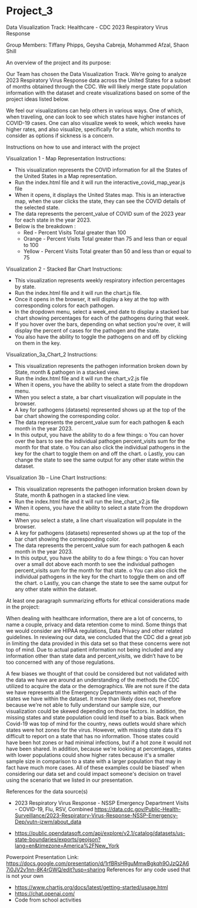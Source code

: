 # Project_3
Data Visualization Track: Healthcare - CDC 2023 Respiratory Virus Response

Group Members: Tiffany Phipps, Geysha Cabreja, Mohammed Afzal, Shaon Shill

An overview of the project and its purpose:

Our Team has chosen the Data Visualization Track. We’re going to analyze 2023 Respiratory Virus Response data across the United States for a subset of months obtained through the CDC. We will likely merge state population information with the dataset and create visualizations based on some of the project ideas listed below.

We feel our visualizations can help others in various ways. One of which, when traveling, one can look to see which states have higher instances of COVID-19 cases. One can also visualize week to week, which weeks have higher rates, and also visualize, specifically for a state, which months to consider as options if sickness is a concern. 

Instructions on how to use and interact with the project

Visualization 1 - Map Representation Instructions:

- This visualization represents the COVID information for all the States of the United States in a Map representation.
- Run the index.html file and it will run the interactive_covid_map_year.js file
- When it opens, it displays the United States map. This is an interactive map, when the user clicks the state, they can see the COVID details of the selected state.
- The data represents the percent_value of COVID sum of the 2023 year for each state in the year 2023.
- Below is the breakdown :
    - Red - Percent Visits Total greater than 100
    - Orange - Percent Visits Total greater than 75 and less than or equal to 100
    - Yellow - Percent Visits Total greater than 50 and less than or equal to 75


Visualization 2 - Stacked Bar Chart Instructions:

- This visualization represents weekly respiratory infection percentages by state.
- Run the index.html file and it will run the chart.js file.
- Once it opens in the browser, it will display a key at the top with corresponding colors for each pathogen.
- In the dropdown menu, select a week_end date to display a stacked bar chart showing percentages for each of the pathogens during that week.
- If you hover over the bars, depending on what section you're over, it will display the percent of cases for the pathogen and the state.
- You also have the ability to toggle the pathogens on and off by clicking on them in the key. 

Visualization_3a_Chart_2 Instructions:

-	This visualization represents the pathogen information broken down by State, month & pathogen in a stacked view.  
-	Run the index.html file and it will run the chart_v2.js file
-	When it opens, you have the ability to select a state from the dropdown menu. 
-	When you select a state, a bar chart visualization will populate in the browser.
-	A key for pathogens (datasets) represented shows up at the top of the bar chart showing the corresponding color.
-	The data represents the percent_value sum for each pathogen & each month in the year 2023.
-	In this output, you have the ability to do a few things:
o	You can hover over the bars to see the individual pathogen percent_visits sum for the month for that state. 
o	You can also click the individual pathogens in the key for the chart to toggle them on and off the chart. 
o	Lastly, you can change the state to see the same output for any other state within the dataset.

Visualization 3b – Line Chart Instructions: 

-	This visualization represents the pathogen information broken down by State, month & pathogen in a stacked line view.  
-	Run the index.html file and it will run the line_chart_v2.js file
-	When it opens, you have the ability to select a state from the dropdown menu. 
-	When you select a state, a line chart visualization will populate in the browser.
-	A key for pathogens (datasets) represented shows up at the top of the bar chart showing the corresponding color.
-	The data represents the percent_value sum for each pathogen & each month in the year 2023.
-	In this output, you have the ability to do a few things:
o	You can hover over a small dot above each month to see the individual pathogen percent_visits sum for the month for that state. 
o	You can also click the individual pathogens in the key for the chart to toggle them on and off the chart. 
o	Lastly, you can change the state to see the same output for any other state within the dataset.

At least one paragraph summarizing efforts for ethical considerations made in the project:

When dealing with healthcare information, there are a lot of concerns, to name a couple, privacy and data retention come to mind. Some things that we would consider are HIPAA regulations, Data Privacy and other related guidelines. In reviewing our data, we concluded that the CDC did a great job in limiting the data provided in this data set so that these concerns were not top of mind.  Due to actual patient information not being included and any information other than state data and percent_visits, we didn’t have to be too concerned with any of those regulations. 

A few biases we thought of that could be considered but not validated with the data we have are around an understanding of the methods the CDC utilized to acquire the data or the demographics. We are not sure if the data we have represents all the Emergency Departments within each of the states we have within the dataset.  It more than likely does not, therefore because we're not able to fully understand our sample size, our visualization could be skewed depending on those factors. In addition, the missing states and state population could lend itself to a bias. Back when Covid-19 was top of mind for the country, news outlets would share which states were hot zones for the virus. However, with missing state data it's difficult to report on a state that has no information. Those states could have been hot zones or had minimal infections, but if a hot zone it would not have been shared. In addition, because we're looking at percentages, states with lower populations could show higher rates because it's a smaller sample size in comparison to a state with a larger population that may in fact have much more cases. All of these examples could be biased' when considering our data set and could impact someone's decision on travel using the scenario that we listed in our presentation. 


References for the data source(s)

- 2023 Respiratory Virus Response - NSSP Emergency Department Visits - COVID-19, Flu, RSV, Combined
 https://data.cdc.gov/Public-Health-Surveillance/2023-Respiratory-Virus-Response-NSSP-Emergency-Dep/vutn-jzwm/about_data

- https://public.opendatasoft.com/api/explore/v2.1/catalog/datasets/us-state-boundaries/exports/geojson?lang=en&timezone=America%2FNew_York

Powerpoint Presentation Link: https://docs.google.com/presentation/d/1rfBRsHRguMmwBgkqh9OJzQ2A67i0JV2v1nn-8K4rGWQ/edit?usp=sharing 
References for any code used that is not your own

- https://www.chartjs.org/docs/latest/getting-started/usage.html
- https://chat.openai.com/
- Code from school activities
